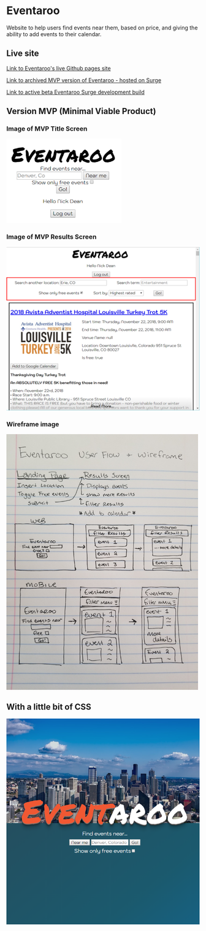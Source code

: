 # Eventaroo

Website to help users find events near them, based on price, and giving the ability to add events to their calendar.

## Live site

[Link to Eventaroo's live Github pages site](https://klick5000.github.io/eventaroo/)

[Link to archived MVP version of Eventaroo - hosted on Surge](https://eventaroo-mvp.surge.sh)

[Link to active beta Eventaroo Surge development build](https://eventaroo.surge.sh)

## Version MVP (Minimal Viable Product)

### Image of MVP Title Screen

<img src="content/MVP-title.png" alt="Image of MVP Title Screen" width="300">

### Image of MVP Results Screen

<img src="content/MVP-results-page.png" alt="Image of MVP Results Screen" width="900">

### Wireframe image

<img src="content/20181101_170508.jpg" alt="Wireframe" width="500">

## With a little bit of CSS

<img src="content/Style-title.png" alt="Style Title" width="750">
